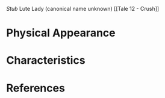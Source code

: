 *Stub*
Lute Lady (canonical name unknown)
[[Tale 12 - Crush]]

# Physical Appearance


# Characteristics


# References